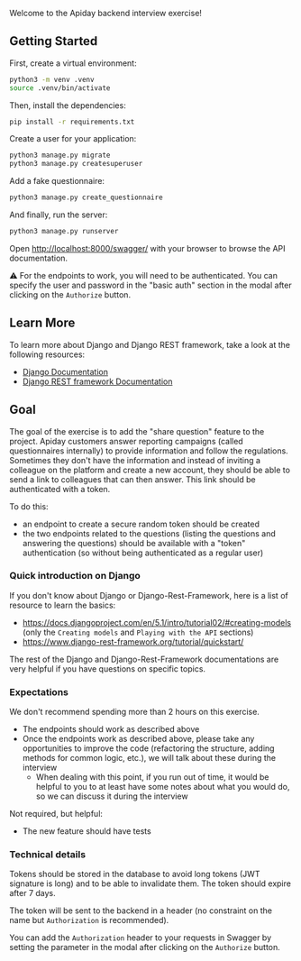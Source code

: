 Welcome to the Apiday backend interview exercise!

## Getting Started

First, create a virtual environment:

```bash
python3 -m venv .venv
source .venv/bin/activate
```

Then, install the dependencies:

```bash
pip install -r requirements.txt
```

Create a user for your application:

```bash
python3 manage.py migrate
python3 manage.py createsuperuser
```

Add a fake questionnaire:

```bash
python3 manage.py create_questionnaire
```

And finally, run the server:

```bash
python3 manage.py runserver
```

Open [http://localhost:8000/swagger/](http://localhost:8000/swagger/) with your browser to browse the API documentation.

:warning: For the endpoints to work, you will need to be authenticated.
You can specify the user and password in the "basic auth" section in the modal after clicking on the `Authorize` button.

## Learn More

To learn more about Django and Django REST framework, take a look at the following resources:

- [Django Documentation](https://docs.djangoproject.com/en/5.1/)
- [Django REST framework Documentation](https://www.django-rest-framework.org/)

## Goal

The goal of the exercise is to add the "share question" feature to the project.
Apiday customers answer reporting campaigns (called questionnaires internally)
to provide information and follow the regulations.
Sometimes they don't have the information and instead of inviting a colleague
on the platform and create a new account, they should be able to send a link
to colleagues that can then answer.
This link should be authenticated with a token.

To do this:
- an endpoint to create a secure random token should be created
- the two endpoints related to the questions (listing the questions and answering the questions) should be available with a "token" authentication (so without being authenticated as a regular user)

### Quick introduction on Django

If you don't know about Django or Django-Rest-Framework, here is a list of resource to learn the basics:
- https://docs.djangoproject.com/en/5.1/intro/tutorial02/#creating-models (only the `Creating models`  and `Playing with the API` sections)
- https://www.django-rest-framework.org/tutorial/quickstart/

The rest of the Django and Django-Rest-Framework documentations are very helpful if you have questions on specific topics.

### Expectations

We don't recommend spending more than 2 hours on this exercise.

* The endpoints should work as described above
* Once the endpoints work as described above,
  please take any opportunities to improve the code (refactoring the structure,
  adding methods for common logic, etc.), we will talk about these during the
  interview
  * When dealing with this point, if you run out of time, it would be helpful to
    you to at least have some notes about what you would do, so we can discuss
    it during the interview

Not required, but helpful:
* The new feature should have tests

### Technical details

Tokens should be stored in the database to avoid long tokens (JWT signature is long) and to be able to invalidate them.
The token should expire after 7 days.

The token will be sent to the backend in a header (no constraint on the name but `Authorization` is recommended).

You can add the `Authorization` header to your requests in Swagger by setting the parameter in the modal after clicking on the `Authorize` button.
